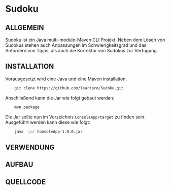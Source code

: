 # Sudoku

## ALLGEMEIN

Sudoku ist ein Java multi-module-Maven CLI Projekt.
Neben dem Lösen von Sudokus stehen auch Anpassungen im Schwierigkeitsgrad
und das Anfordern von Tipps, als auch die Korrektur von Sudokus zur Verfügung.

## INSTALLATION

Vorausgesetzt wird eine Java und eine Maven installation.

```sh
    git clone https://github.com/leartpro/Sudoku.git
```

Anschließend kann die Jar wie folgt gebaut werden:
```sh
    mvn package
```
Die Jar sollte nun im Verzeichnis `ConsoleApp/target` zu finden sein.
Ausgeführt werden kann diese wie folgt:
```sh
    java -jar ConsoleApp-1.0.0.jar
```

## VERWENDUNG



## AUFBAU

## QUELLCODE
